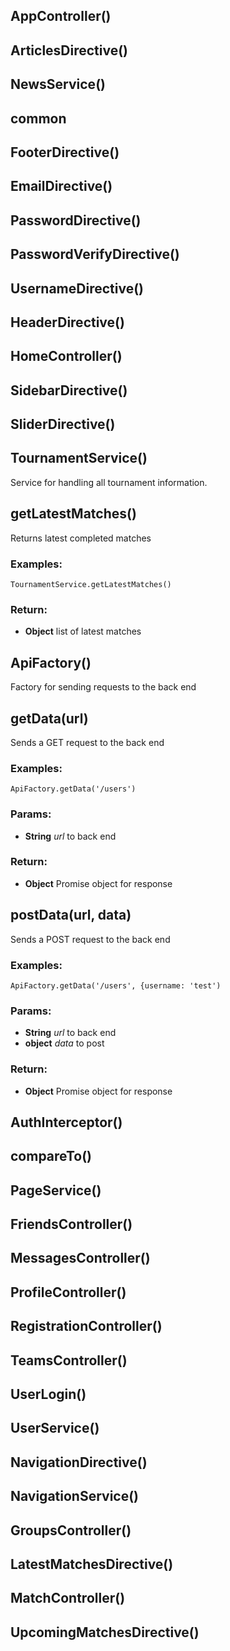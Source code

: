 

<!-- Start app\src\app.js -->

<!-- End app\src\app.js -->




<!-- Start app\src\app\app-controller.js -->

## AppController()

<!-- End app\src\app\app-controller.js -->




<!-- Start app\src\articles\articles-directive.js -->

## ArticlesDirective()

<!-- End app\src\articles\articles-directive.js -->




<!-- Start app\src\articles\news-service.js -->

## NewsService()

<!-- End app\src\articles\news-service.js -->




<!-- Start app\src\config\routes.js -->

<!-- End app\src\config\routes.js -->




<!-- Start app\src\constants\common.js -->

## common

<!-- End app\src\constants\common.js -->




<!-- Start app\src\filters\raw-html-filter.js -->

<!-- End app\src\filters\raw-html-filter.js -->




<!-- Start app\src\footer\footer-directive.js -->

## FooterDirective()

<!-- End app\src\footer\footer-directive.js -->




<!-- Start app\src\forms\email-directive.js -->

## EmailDirective()

<!-- End app\src\forms\email-directive.js -->




<!-- Start app\src\forms\password-directive.js -->

## PasswordDirective()

<!-- End app\src\forms\password-directive.js -->




<!-- Start app\src\forms\password-verify-directive.js -->

## PasswordVerifyDirective()

<!-- End app\src\forms\password-verify-directive.js -->




<!-- Start app\src\forms\username-directive.js -->

## UsernameDirective()

<!-- End app\src\forms\username-directive.js -->




<!-- Start app\src\header\header-directive.js -->

## HeaderDirective()

<!-- End app\src\header\header-directive.js -->




<!-- Start app\src\home\home-controller.js -->

## HomeController()

<!-- End app\src\home\home-controller.js -->




<!-- Start app\src\sidebar\sidebar-directive.js -->

## SidebarDirective()

<!-- End app\src\sidebar\sidebar-directive.js -->




<!-- Start app\src\slider\slider-directive.js -->

## SliderDirective()

<!-- End app\src\slider\slider-directive.js -->




<!-- Start app\src\tournament\tournament-service.js -->

## TournamentService()

Service for handling all tournament information.

## getLatestMatches()

Returns latest completed matches

### Examples:

    TournamentService.getLatestMatches()

### Return:

* **Object** list of latest matches

<!-- End app\src\tournament\tournament-service.js -->




<!-- Start app\src\utils\api-factory.js -->

## ApiFactory()

Factory for sending requests to the back end

## getData(url)

Sends a GET request to the back end

### Examples:

    ApiFactory.getData('/users')

### Params:

* **String** *url* to back end

### Return:

* **Object** Promise object for response

## postData(url, data)

Sends a POST request to the back end

### Examples:

    ApiFactory.getData('/users', {username: 'test')

### Params:

* **String** *url* to back end
* **object** *data* to post

### Return:

* **Object** Promise object for response

<!-- End app\src\utils\api-factory.js -->




<!-- Start app\src\utils\auth-interceptor.js -->

## AuthInterceptor()

<!-- End app\src\utils\auth-interceptor.js -->




<!-- Start app\src\utils\compare-to-directive.js -->

## compareTo()

<!-- End app\src\utils\compare-to-directive.js -->




<!-- Start app\src\utils\page-service.js -->

## PageService()

<!-- End app\src\utils\page-service.js -->




<!-- Start app\src\accounts\friends\friends-controller.js -->

## FriendsController()

<!-- End app\src\accounts\friends\friends-controller.js -->




<!-- Start app\src\accounts\messages\messages-controller.js -->

## MessagesController()

<!-- End app\src\accounts\messages\messages-controller.js -->




<!-- Start app\src\accounts\profile\profile-controller.js -->

## ProfileController()

<!-- End app\src\accounts\profile\profile-controller.js -->




<!-- Start app\src\accounts\registration\registration-controller.js -->

## RegistrationController()

<!-- End app\src\accounts\registration\registration-controller.js -->




<!-- Start app\src\accounts\teams\team-controller.js -->

## TeamsController()

<!-- End app\src\accounts\teams\team-controller.js -->




<!-- Start app\src\accounts\user\login-directive.js -->

## UserLogin()

<!-- End app\src\accounts\user\login-directive.js -->




<!-- Start app\src\accounts\user\user-service.js -->

## UserService()

<!-- End app\src\accounts\user\user-service.js -->




<!-- Start app\src\header\navigation\navigation-directive.js -->

## NavigationDirective()

<!-- End app\src\header\navigation\navigation-directive.js -->




<!-- Start app\src\header\navigation\navigation-service.js -->

## NavigationService()

<!-- End app\src\header\navigation\navigation-service.js -->




<!-- Start app\src\tournament\groups\groups-controller.js -->

## GroupsController()

<!-- End app\src\tournament\groups\groups-controller.js -->




<!-- Start app\src\tournament\matches\latest-matches-directive.js -->

## LatestMatchesDirective()

<!-- End app\src\tournament\matches\latest-matches-directive.js -->




<!-- Start app\src\tournament\matches\match-controller.js -->

## MatchController()

<!-- End app\src\tournament\matches\match-controller.js -->




<!-- Start app\src\tournament\matches\upcoming-matches-directive.js -->

## UpcomingMatchesDirective()

<!-- End app\src\tournament\matches\upcoming-matches-directive.js -->

